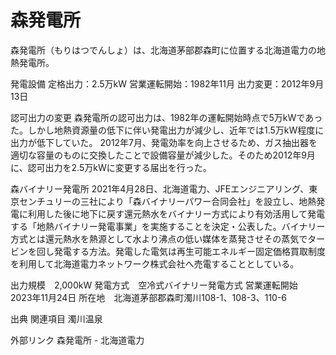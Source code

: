 # 森発電所

森発電所（もりはつでんしょ）は、北海道茅部郡森町に位置する北海道電力の地熱発電所。

発電設備
定格出力：2.5万kW
営業運転開始：1982年11月
出力変更：2012年9月13日

認可出力の変更
森発電所の認可出力は、1982年の運転開始時点で5万kWであった。しかし地熱資源量の低下に伴い発電出力が減少し、近年では1.5万kW程度に出力が低下していた。
2012年7月、発電効率を向上させるため、ガス抽出器を適切な容量のものに交換したことで設備容量が減少した。そのため2012年9月に、認可出力を2.5万kWに変更する届出を行った。

森バイナリー発電所
2021年4月28日、北海道電力、JFEエンジニアリング、東京センチュリーの三社により「森バイナリーパワー合同会社」を設立し、地熱発電に利用した後に地下に戻す還元熱水をバイナリー方式により有効活用して発電する「地熱バイナリー発電事業」を実施することを決定・公表した。バイナリー方式とは還元熱水を熱源として水より沸点の低い媒体を蒸発させその蒸気でタービンを回し発電する方法。発電した電気は再生可能エネルギー固定価格買取制度を利用して北海道電力ネットワーク株式会社へ売電することとしている。

出力規模　2,000kW
発電方式　空冷式バイナリー発電方式
営業運転開始　2023年11月24日
所在地　北海道茅部郡森町濁川108-1、108-3、110-6

出典
関連項目
濁川温泉

外部リンク
森発電所 - 北海道電力